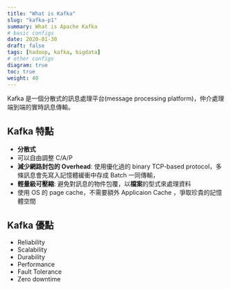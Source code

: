 ```yaml
---
title: "What is Kafka"
slug: "kafka-p1"
summary: What is Apache Kafka
# basic configs
date: 2020-01-30
draft: false
tags: [hadoop, kafka, bigdata]
# other configs
diagram: true
toc: true
weight: 40
---
```


Kafka 是一個分散式的訊息處理平台(message processing platform)，仲介處理端到端的實時訊息傳輸。

## Kafka 特點

- **分散式**
- 可以自由調整 C/A/P
- **減少網路封包的 Overhead**: 使用優化過的 binary TCP-based protocol，多條訊息會先寫入記憶體緩衝中存成 Batch 一同傳輸，
- **輕量級可壓縮**: 避免對訊息的物件包覆，以**檔案**的型式來處理資料
- 使用 OS 的 page cache，不需要額外 Applicaion Cache ，爭取珍貴的記憶體空間

## Kafka 優點

- Reliability
- Scalability
- Durability
- Performance
- Fault Tolerance
- Zero downtime

